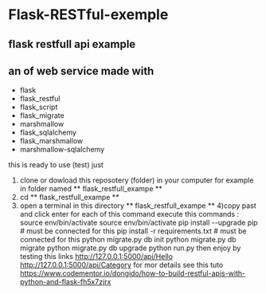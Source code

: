 # Flask-RESTful-exemple
## flask restfull api example
## an of web service made with 
- flask
- flask_restful
- flask_script
- flask_migrate
- marshmallow
- flask_sqlalchemy 
- flask_marshmallow 
- marshmallow-sqlalchemy 

this is ready to use (test) just

1) clone or dowload this reposotery (folder) in your computer for example in folder named 
  ** flask_restfull_exampe **
2) cd  ** flask_restfull_exampe **
3) open a terminal in this directory ** flask_restfull_exampe **
4)copy past and click enter for each of this command  execute this commands :
   source env/bin/activate
   source env/bin/activate
   pip install --upgrade pip  # must be connected for this
   pip install -r requirements.txt  # must be connected for this
   python migrate.py db init
   python migrate.py db migrate
   python migrate.py db upgrade
   python run.py
then enjoy by testing this links
http://127.0.0.1:5000/api/Hello
http://127.0.0.1:5000/api/Category
for mor details see this tuto https://www.codementor.io/dongido/how-to-build-restful-apis-with-python-and-flask-fh5x7zjrx
